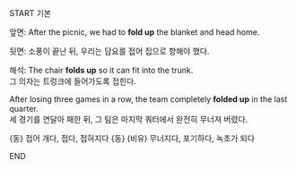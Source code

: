START
기본

앞면:
After the picnic, we had to **fold up** the blanket and head home.

뒷면:
소풍이 끝난 뒤, 우리는 담요를 접어 집으로 향해야 했다.

해석:
The chair **folds up** so it can fit into the trunk.  
그 의자는 트렁크에 들어가도록 접힌다.  

After losing three games in a row, the team completely **folded up** in the last quarter.  
세 경기를 연달아 패한 뒤, 그 팀은 마지막 쿼터에서 완전히 무너져 버렸다.  

{동} 접어 개다, 접다, 접혀지다
{동} (비유) 무너지다, 포기하다, 녹초가 되다
<!--ID: 1745568139289-->
END
